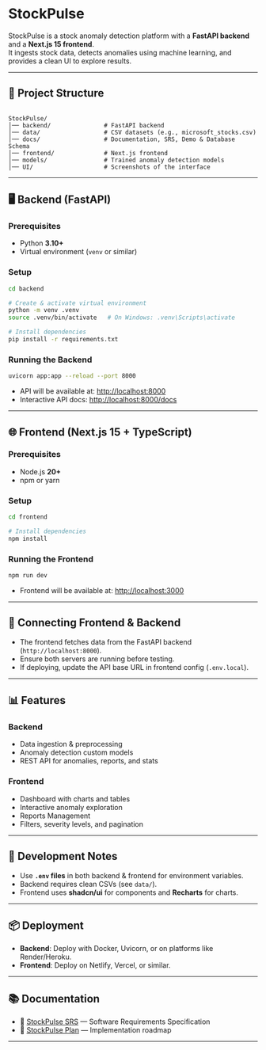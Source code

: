 # StockPulse

StockPulse is a stock anomaly detection platform with a **FastAPI backend** and a **Next.js 15 frontend**.  
It ingests stock data, detects anomalies using machine learning, and provides a clean UI to explore results.

---

## 🚀 Project Structure

```

StockPulse/
│── backend/               # FastAPI backend
│── data/                  # CSV datasets (e.g., microsoft_stocks.csv)
│── docs/                  # Documentation, SRS, Demo & Database Schema
│── frontend/              # Next.js frontend
│── models/                # Trained anomaly detection models
│── UI/                    # Screenshots of the interface

````

---

## 🖥️ Backend (FastAPI)

### Prerequisites
- Python **3.10+**
- Virtual environment (`venv` or similar)

### Setup
```bash
cd backend

# Create & activate virtual environment
python -m venv .venv
source .venv/bin/activate   # On Windows: .venv\Scripts\activate

# Install dependencies
pip install -r requirements.txt
````

### Running the Backend

```bash
uvicorn app:app --reload --port 8000
```

* API will be available at: [http://localhost:8000](http://localhost:8000)
* Interactive API docs: [http://localhost:8000/docs](http://localhost:8000/docs)

---

## 🌐 Frontend (Next.js 15 + TypeScript)

### Prerequisites

* Node.js **20+**
* npm or yarn

### Setup

```bash
cd frontend

# Install dependencies
npm install
```

### Running the Frontend

```bash
npm run dev
```

* Frontend will be available at: [http://localhost:3000](http://localhost:3000)

---

## 🔗 Connecting Frontend & Backend

* The frontend fetches data from the FastAPI backend (`http://localhost:8000`).
* Ensure both servers are running before testing.
* If deploying, update the API base URL in frontend config (`.env.local`).

---

## 📊 Features

### Backend

* Data ingestion & preprocessing
* Anomaly detection custom models
* REST API for anomalies, reports, and stats

### Frontend

* Dashboard with charts and tables
* Interactive anomaly exploration
* Reports Management
* Filters, severity levels, and pagination

---

## 🧪 Development Notes

* Use **`.env` files** in both backend & frontend for environment variables.
* Backend requires clean CSVs (see `data/`).
* Frontend uses **shadcn/ui** for components and **Recharts** for charts.

---

## 📦 Deployment

* **Backend**: Deploy with Docker, Uvicorn, or on platforms like Render/Heroku.
* **Frontend**: Deploy on Netlify, Vercel, or similar.

---

## 📚 Documentation

* 📄 [StockPulse SRS](./docs/StockPulse%20SRS.pdf) — Software Requirements Specification
* 📄 [StockPulse Plan](./docs/StockPulse.pdf) — Implementation roadmap

---
